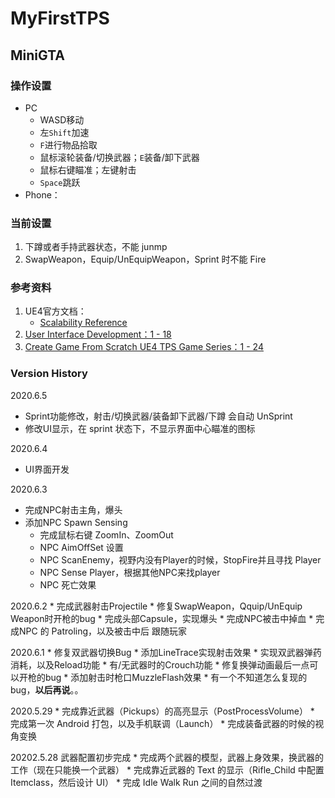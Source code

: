 # MyFirstTPS
## MiniGTA

### 操作设置
* PC
    * WASD移动
    * 左`Shift`加速
    * `F`进行物品拾取
    * 鼠标滚轮装备/切换武器；`E`装备/卸下武器
    * 鼠标右键瞄准；左键射击
    * `Space`跳跃
* Phone：

### 当前设置
1. 下蹲或者手持武器状态，不能 junmp
2. SwapWeapon，Equip/UnEquipWeapon，Sprint 时不能 Fire

### 参考资料
1. UE4官方文档：
    * [Scalability Reference](https://docs.unrealengine.com/en-US/Engine/Performance/Scalability/ScalabilityReference/index.html)
1. [User Interface Development：1 - 18](https://www.youtube.com/playlist?list=PLL0cLF8gjBprIHm0yo-Vj9oBwi2-gAIEd)
2. [Create Game From Scratch UE4 TPS Game Series：1 - 24](https://www.youtube.com/playlist?list=PLM6ZWbxOgIqsCb3dUJRdYoUbyi_zFCOjs)


### Version History
2020.6.5
  * Sprint功能修改，射击/切换武器/装备卸下武器/下蹲 会自动 UnSprint
  * 修改UI显示，在 sprint 状态下，不显示界面中心瞄准的图标

2020.6.4
  * UI界面开发

2020.6.3
  * 完成NPC射击主角，爆头
  * 添加NPC Spawn Sensing
    * 完成鼠标右键 ZoomIn、ZoomOut
    * NPC AimOffSet 设置
    * NPC ScanEnemy，视野内没有Player的时候，StopFire并且寻找 Player
    * NPC Sense Player，根据其他NPC来找player
    * NPC 死亡效果

2020.6.2
    * 完成武器射击Projectile
    * 修复SwapWeapon，Qquip/UnEquip Weapon时开枪的bug
    * 完成头部Capsule，实现爆头
    * 完成NPC被击中掉血
        * 完成NPC 的 Patroling，以及被击中后 跟随玩家

2020.6.1
    * 修复双武器切换Bug
    * 添加LineTrace实现射击效果
    * 实现双武器弹药消耗，以及Reload功能
    * 有/无武器时的Crouch功能
    * 修复换弹动画最后一点可以开枪的bug
    * 添加射击时枪口MuzzleFlash效果
        * 有一个不知道怎么复现的bug，**以后再说**。。

2020.5.29 
    * 完成靠近武器（Pickups）的高亮显示（PostProcessVolume）
    * 完成第一次 Android 打包，以及手机联调（Launch）
    * 完成装备武器的时候的视角变换

20202.5.28 武器配置初步完成
    * 完成两个武器的模型，武器上身效果，换武器的工作（现在只能换一个武器）
    * 完成靠近武器的 Text 的显示（Rifle_Child 中配置 Itemclass，然后设计 UI）
    * 完成 Idle Walk Run 之间的自然过渡